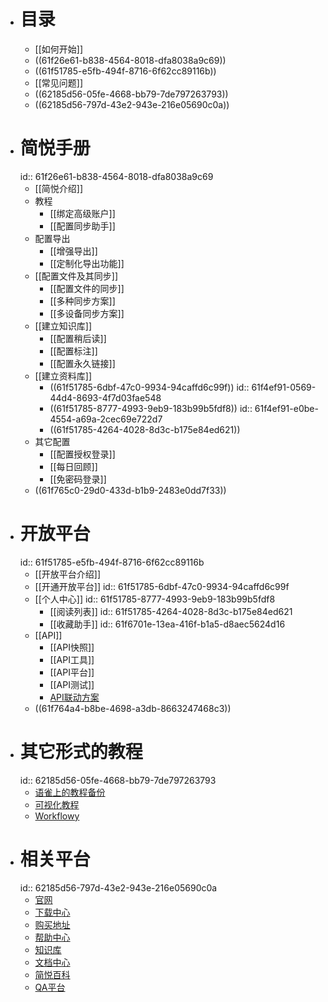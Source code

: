 - # 目录
	- [[如何开始]]
	- ((61f26e61-b838-4564-8018-dfa8038a9c69))
	- ((61f51785-e5fb-494f-8716-6f62cc89116b))
	- [[常见问题]]
	- ((62185d56-05fe-4668-bb79-7de797263793))
	- ((62185d56-797d-43e2-943e-216e05690c0a))
- # 简悦手册
  id:: 61f26e61-b838-4564-8018-dfa8038a9c69
	- [[简悦介绍]]
	- 教程
		- [[绑定高级账户]]
		- [[配置同步助手]]
	- 配置导出
		- [[增强导出]]
		- [[定制化导出功能]]
	- [[配置文件及其同步]]
		- [[配置文件的同步]]
		- [[多种同步方案]]
		- [[多设备同步方案]]
	- [[建立知识库]]
		- [[配置稍后读]]
		- [[配置标注]]
		- [[配置永久链接]]
	- [[建立资料库]]
		- ((61f51785-6dbf-47c0-9934-94caffd6c99f))
		  id:: 61f4ef91-0569-44d4-8693-4f7d03fae548
		- ((61f51785-8777-4993-9eb9-183b99b5fdf8))
		  id:: 61f4ef91-e0be-4554-a69a-2cec69e722d7
		- ((61f51785-4264-4028-8d3c-b175e84ed621))
	- 其它配置
		- [[配置授权登录]]
		- [[每日回顾]]
		- [[免密码登录]]
	- ((61f765c0-29d0-433d-b1b9-2483e0dd7f33))
- # 开放平台
  id:: 61f51785-e5fb-494f-8716-6f62cc89116b
	- [[开放平台介绍]]
	- [[开通开放平台]]
	  id:: 61f51785-6dbf-47c0-9934-94caffd6c99f
	- [[个人中心]]
	  id:: 61f51785-8777-4993-9eb9-183b99b5fdf8
		- [[阅读列表]]
		  id:: 61f51785-4264-4028-8d3c-b175e84ed621
		- [[收藏助手]]
		  id:: 61f6701e-13ea-416f-b1a5-d8aec5624d16
	- [[API]]
		- [[API快照]]
		- [[API工具]]
		- [[API平台]]
		- [[API测试]]
		- [API联动方案](https://github.com/Kenshin/simpread/discussions?discussions_q=label%3Aapi)
	- ((61f764a4-b8be-4698-a3db-8663247468c3))
- # 其它形式的教程
  id:: 62185d56-05fe-4668-bb79-7de797263793
	- [语雀上的教程备份](https://www.yuque.com/kenshin/simpread)
	- [可视化教程](https://www.plectica.com/maps/7JSFSNTQW)
	- [Workflowy](https://workflowy.com/s/22/iDn82ReW7Neki2oW#/116c4d504937)
- # 相关平台
  id:: 62185d56-797d-43e2-943e-216e05690c0a
	- [官网](http://simpread.pro/)
	- [下载中心](http://simpread.pro/download)
	- [购买地址](http://simpread.pro/price)
	- [帮助中心](http://simpread.pro/help)
	- [知识库](http://simpread.pro/kb)
	- [文档中心](http://simpread.pro/docs)
	- [简悦百科](http://simpread.pro/wiki)
	- [QA平台](https://github.com/kenshin/simpread/issues)